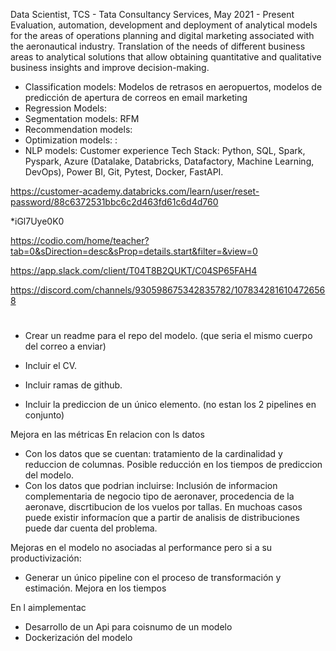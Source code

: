 Data Scientist, TCS - Tata Consultancy Services, May 2021 - Present
Evaluation, automation, development and deployment of analytical models for the areas of operations planning and digital marketing associated with the aeronautical industry. Translation of the needs of different business areas to analytical solutions that allow obtaining quantitative and qualitative business insights and improve decision-making.
- Classification models: Modelos de retrasos en aeropuertos, modelos de predicción de apertura de correos en email marketing
- Regression Models:
- Segmentation models: RFM 
- Recommendation models:
- Optimization models: : 
- NLP models: Customer experience
 Tech Stack: Python, SQL, Spark, Pyspark, Azure (Datalake, Databricks, Datafactory, Machine Learning, DevOps), Power BI, Git, Pytest, Docker, FastAPI.

https://customer-academy.databricks.com/learn/user/reset-password/88c6372531bbc6c2d463fd61c6d4d760









*iGl7Uye0K0

https://codio.com/home/teacher?tab=0&sDirection=desc&sProp=details.start&filter=&view=0

https://app.slack.com/client/T04T8B2QUKT/C04SP65FAH4

https://discord.com/channels/930598675342835782/1078342816104726568

# 

- Crear un readme para el repo del modelo. (que seria el mismo cuerpo del correo a enviar)
- Incluir el CV.
- Incluir ramas de github.

- Incluir la prediccion de un único elemento. (no estan los 2 pipelines en conjunto)





Mejora en las métricas
En relacion con ls datos
- Con los datos que se cuentan: tratamiento de la cardinalidad y reduccion de columnas. Posible reducción en los tiempos de prediccion del modelo.
- Con los datos que podrian incluirse: Inclusión de informacion complementaria de negocio tipo de aeronaver, procedencia de la aeronave, discrtibucion de los vuelos por tallas. En muchoas casos puede existir informacíon que a partir de analisis de distribuciones puede dar cuenta del problema.

Mejoras en el modelo no asociadas al performance pero si a su productivización: 
- Generar un único pipeline con el proceso de transformación y estimación.
Mejora en los tiempos


En l aimplementac
- Desarrollo de un Api para coisnumo de un modelo
- Dockerización del modelo
